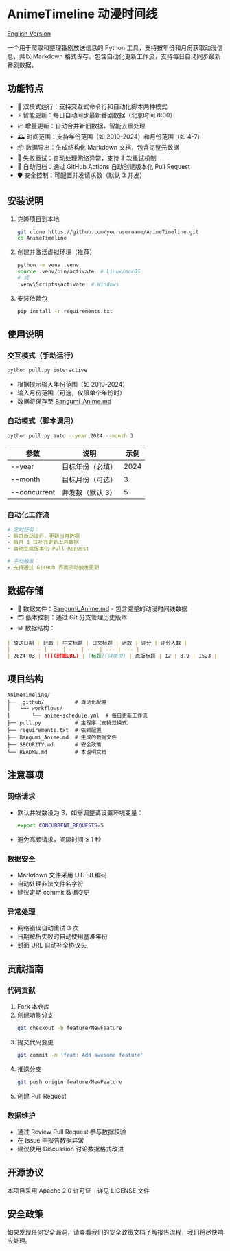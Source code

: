 # AnimeTimeline 动漫时间线

[English Version](README.md)

一个用于爬取和整理番剧放送信息的 Python 工具，支持按年份和月份获取动漫信息，并以 Markdown 格式保存。包含自动化更新工作流，支持每日自动同步最新番剧数据。

## 功能特点

- 📅 双模式运行：支持交互式命令行和自动化脚本两种模式
- ⚡ 智能更新：每日自动同步最新番剧数据（北京时间 8:00）
- 📈 增量更新：自动合并新旧数据，智能去重处理
- 🕰️ 时间范围：支持年份范围（如 2010-2024）和月份范围（如 4-7）
- 📦 数据导出：生成结构化 Markdown 文档，包含完整元数据
- 🔁 失败重试：自动处理网络异常，支持 3 次重试机制
- 🤖 自动归档：通过 GitHub Actions 自动创建版本化 Pull Request
- 🛡️ 安全控制：可配置并发请求数（默认 3 并发）

## 安装说明

1. 克隆项目到本地
   ```bash
   git clone https://github.com/yourusername/AnimeTimeline.git
   cd AnimeTimeline
   ```

2. 创建并激活虚拟环境（推荐）
   ```bash
   python -m venv .venv
   source .venv/bin/activate  # Linux/macOS
   # 或
   .venv\Scripts\activate  # Windows
   ```

3. 安装依赖包
   ```bash
   pip install -r requirements.txt
   ```

## 使用说明

### 交互模式（手动运行）

```bash
python pull.py interactive
```

- 根据提示输入年份范围（如 2010-2024）
- 输入月份范围（可选，仅限单个年份时）
- 数据将保存至 [Bangumi_Anime.md](Bangumi_Anime.md)

### 自动模式（脚本调用）

```bash
python pull.py auto --year 2024 --month 3
```

| 参数 | 说明 | 示例 |
| --- | --- | --- |
| --year | 目标年份（必填） | 2024 |
| --month | 目标月份（可选） | 3 |
| --concurrent | 并发数（默认 3） | 5 |

### 自动化工作流

```yaml
# 定时任务：
- 每日自动运行，更新当月数据
- 每月 1 日补充更新上月数据
- 自动生成版本化 Pull Request

# 手动触发：
- 支持通过 GitHub 界面手动触发更新
```

## 数据存储

- 📂 数据文件：[Bangumi_Anime.md](Bangumi_Anime.md) - 包含完整的动漫时间线数据
- 🗂️ 版本控制：通过 Git 分支管理历史版本
- 📊 数据结构：

```markdown
| 放送日期 | 封面 | 中文标题 | 日文标题 | 话数 | 评分 | 评分人数 |
| --- | --- | --- | --- | --- | --- | --- |
| 2024-03 | ![](封面URL) | [标题](详情页) | 原版标题 | 12 | 8.9 | 1523 |
```

## 项目结构

```
AnimeTimeline/
├── .github/          # 自动化配置
│   └── workflows/
│       └── anime-schedule.yml  # 每日更新工作流
├── pull.py           # 主程序（支持双模式）
├── requirements.txt  # 依赖配置
├── Bangumi_Anime.md  # 生成的数据文件
├── SECURITY.md       # 安全政策
└── README.md         # 本说明文档
```

## 注意事项

### 网络请求

- 默认并发数设为 3，如需调整请设置环境变量：
  ```bash
  export CONCURRENT_REQUESTS=5
  ```
- 避免高频请求，间隔时间 ≥ 1 秒

### 数据安全

- Markdown 文件采用 UTF-8 编码
- 自动处理非法文件名字符
- 建议定期 commit 数据变更

### 异常处理

- 网络错误自动重试 3 次
- 日期解析失败时自动使用基准年份
- 封面 URL 自动补全协议头

## 贡献指南

### 代码贡献

1. Fork 本仓库
2. 创建功能分支
   ```bash
   git checkout -b feature/NewFeature
   ```
3. 提交代码变更
   ```bash
   git commit -m 'feat: Add awesome feature'
   ```
4. 推送分支
   ```bash
   git push origin feature/NewFeature
   ```
5. 创建 Pull Request

### 数据维护

- 通过 Review Pull Request 参与数据校验
- 在 Issue 中报告数据异常
- 建议使用 Discussion 讨论数据格式改进

## 开源协议

本项目采用 Apache 2.0 许可证 - 详见 LICENSE 文件

## 安全政策

如果发现任何安全漏洞，请查看我们的安全政策文档了解报告流程，我们将尽快响应处理。